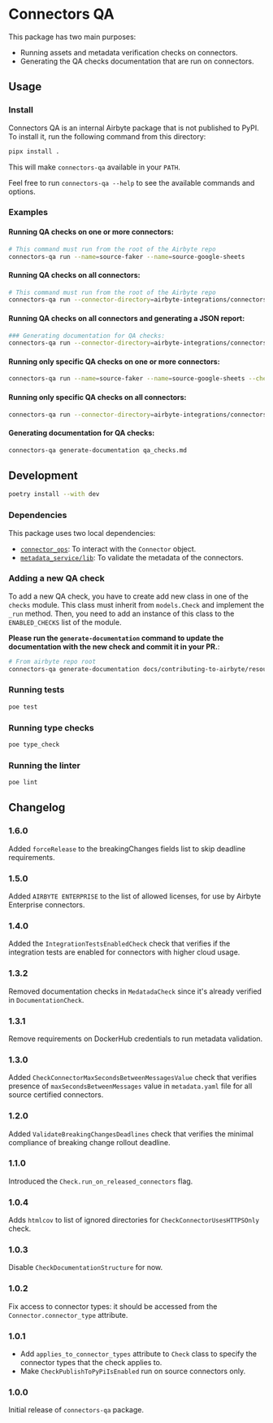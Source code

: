 # Connectors QA

This package has two main purposes:

- Running assets and metadata verification checks on connectors.
- Generating the QA checks documentation that are run on connectors.

## Usage

### Install

Connectors QA is an internal Airbyte package that is not published to PyPI. To install it, run the
following command from this directory:

```bash
pipx install .
```

This will make `connectors-qa` available in your `PATH`.

Feel free to run `connectors-qa --help` to see the available commands and options.

### Examples

#### Running QA checks on one or more connectors:

```bash
# This command must run from the root of the Airbyte repo
connectors-qa run --name=source-faker --name=source-google-sheets
```

#### Running QA checks on all connectors:

```bash
# This command must run from the root of the Airbyte repo
connectors-qa run --connector-directory=airbyte-integrations/connectors
```

#### Running QA checks on all connectors and generating a JSON report:

```bash
### Generating documentation for QA checks:
connectors-qa run --connector-directory=airbyte-integrations/connectors --report-path=qa_report.json
```

#### Running only specific QA checks on one or more connectors:

```bash
connectors-qa run --name=source-faker --name=source-google-sheets --check=CheckConnectorIconIsAvailable --check=CheckConnectorUsesPythonBaseImage
```

#### Running only specific QA checks on all connectors:

```bash
connectors-qa run --connector-directory=airbyte-integrations/connectors --check=CheckConnectorIconIsAvailable --check=CheckConnectorUsesPythonBaseImage
```

#### Generating documentation for QA checks:

```bash
connectors-qa generate-documentation qa_checks.md
```

## Development

```bash
poetry install --with dev
```

### Dependencies

This package uses two local dependencies:

- [`connector_ops`](../connector_ops): To interact with the `Connector` object.
- [`metadata_service/lib`](../metadata_service/lib): To validate the metadata of the connectors.

### Adding a new QA check

To add a new QA check, you have to create add new class in one of the `checks` module. This class
must inherit from `models.Check` and implement the `_run` method. Then, you need to add an instance
of this class to the `ENABLED_CHECKS` list of the module.

**Please run the `generate-documentation` command to update the documentation with the new check and
commit it in your PR.**:

```bash
# From airbyte repo root
connectors-qa generate-documentation docs/contributing-to-airbyte/resources/qa-checks.md
```

### Running tests

```bash
poe test
```

### Running type checks

```bash
poe type_check
```

### Running the linter

```bash
poe lint
```

## Changelog

### 1.6.0

Added `forceRelease` to the breakingChanges fields list to skip deadline requirements.

### 1.5.0

Added `AIRBYTE ENTERPRISE` to the list of allowed licenses, for use by Airbyte Enterprise connectors.

### 1.4.0

Added the `IntegrationTestsEnabledCheck` check that verifies if the integration tests are enabled for connectors with higher cloud usage.

### 1.3.2

Removed documentation checks in `MedatadaCheck` since it's already verified in `DocumentationCheck`.

### 1.3.1

Remove requirements on DockerHub credentials to run metadata validation.

### 1.3.0

Added `CheckConnectorMaxSecondsBetweenMessagesValue` check that verifies presence of
`maxSecondsBetweenMessages` value in `metadata.yaml` file for all source certified connectors.

### 1.2.0

Added `ValidateBreakingChangesDeadlines` check that verifies the minimal compliance of breaking
change rollout deadline.

### 1.1.0

Introduced the `Check.run_on_released_connectors` flag.

### 1.0.4

Adds `htmlcov` to list of ignored directories for `CheckConnectorUsesHTTPSOnly` check.

### 1.0.3

Disable `CheckDocumentationStructure` for now.

### 1.0.2

Fix access to connector types: it should be accessed from the `Connector.connector_type` attribute.

### 1.0.1

- Add `applies_to_connector_types` attribute to `Check` class to specify the connector types that
  the check applies to.
- Make `CheckPublishToPyPiIsEnabled` run on source connectors only.

### 1.0.0

Initial release of `connectors-qa` package.
